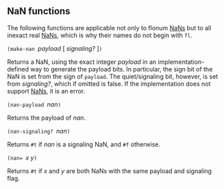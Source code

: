 ## NaN functions

The following functions are applicable not only to flonum [NaNs](NaNs.md) but to all inexact real [NaNs](NaNs.md),
which is why their names do not begin with `fl`.

`(make-nan `*payload* [ *signaling?* ]`)`

Returns a NaN, using the exact integer *payload* in an implementation-defined way
to generate the payload bits.
In particular, the sign bit of the NaN is set from the sign of `payload`.
The quiet/signaling bit, however, is set from *signaling?*, which if omitted is false.
If the implementation does not support [NaNs](NaNs.md), it is an error.

`(nan-payload `*nan*`)`

Returns the payload of *nan*.

`(nan-signaling? `*nan*`)`

Returns `#t` if *nan* is a signaling NaN, and `#f` otherwise.

`(nan= `*x y*`)`

Returns `#t` if *x* and *y* are both NaNs with the same payload and signaling flag.

